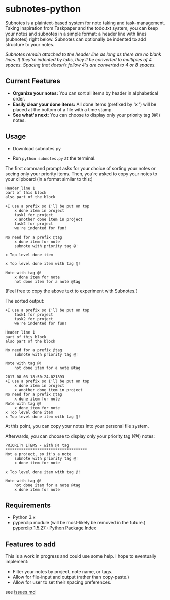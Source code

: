 # subnotes-python

Subnotes is a plaintext-based system for note taking and task-management. Taking inspiration from Taskpaper and the todo.txt system, you can keep your notes and subnotes in a simple format: a header line with lines (subnotes) right below. Subnotes can optionally be indented to add structure to your notes.

*Subnotes remain attached to the header line as long as there are no blank lines. If they're indented by tabs, they'll be converted to multiples of 4 spaces. Spacing that doesn't follow 4's are converted to 4 or 8 spaces.*

## Current Features
* **Organize your notes:** You can sort all items by header in alphabetical order.
* **Easily clear your done items:** All done items (prefixed by 'x ') will be placed at the bottom of a file with a time stamp.
* **See what's next:** You can choose to display only your priority tag (@!) notes.

## Usage

* Download subnotes.py

* Run `python subnotes.py` at the terminal.

The first command prompt asks for your choice of sorting your notes or seeing only your priority items. Then, you're asked to copy your notes to your clipboard (in a format similar to this:)
```
Header line 1
part of this block
also part of the block

+I use a prefix so I'll be put on top
    x done item in project
    task1 for project
    x another done item in project
    task2 for project
    we're indented for fun!

No need for a prefix @tag
    x done item for note
    subnote with priority tag @!

x Top level done item

x Top level done item with tag @!

Note with tag @!
    x done item for note
    not done item for a note @tag
```
(Feel free to copy the above text to experiment with Subnotes.)

The sorted output:
```
+I use a prefix so I'll be put on top
    task1 for project
    task2 for project
    we're indented for fun!

Header line 1
part of this block
also part of the block

No need for a prefix @tag
    subnote with priority tag @!

Note with tag @!
    not done item for a note @tag

2017-08-03 18:50:24.021893
+I use a prefix so I'll be put on top
    x done item in project
    x another done item in project
No need for a prefix @tag
    x done item for note
Note with tag @!
    x done item for note
x Top level done item
x Top level done item with tag @!
```
At this point, you can copy your notes into your personal file system.

Afterwards, you can choose to display only your priority tag (@!) notes:
```
PRIORITY ITEMS - with @! tag
************************************
Not a project, so it's a note
    subnote with priority tag @!
    x done item for note

x Top level done item with tag @!

Note with tag @!
    not done item for a note @tag
    x done item for note
```

## Requirements
* Python 3.x
* pyperclip module (will be most-likely be removed in the future.) [pyperclip 1.5.27 : Python Package Index](https://pypi.python.org/pypi/pyperclip)

## Features to add
This is a work in progress and could use some help. I hope to eventually implement:

* Filter your notes by project, note name, or tags.
* Allow for file-input and output (rather than copy-paste.)
* Allow for user to set their spacing preferences.

see [issues.md](https://github.com/scraggo/subnotes-python/blob/master/issues.md)